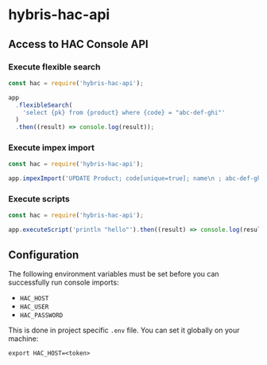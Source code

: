 # hybris-hac-api

## Access to HAC Console API

### Execute flexible search

```javascript
const hac = require('hybris-hac-api');

app
  .flexibleSearch(
    'select {pk} from {product} where {code} = "abc-def-ghi"'
  )
  .then((result) => console.log(result));
```

### Execute impex import

```javascript
const hac = require('hybris-hac-api');

app.impexImport('UPDATE Product; code[unique=true]; name\n ; abc-def-ghi ; My Product');
```

### Execute scripts

```javascript
const hac = require('hybris-hac-api');

app.executeScript('println "hello"').then((result) => console.log(result));
```

## Configuration

The following environment variables must be set before you can successfully run console imports:

- `HAC_HOST`
- `HAC_USER`
- `HAC_PASSWORD`

This is done in project specific `.env` file. You can set it globally on your machine:

```shell
export HAC_HOST=<token>
```
